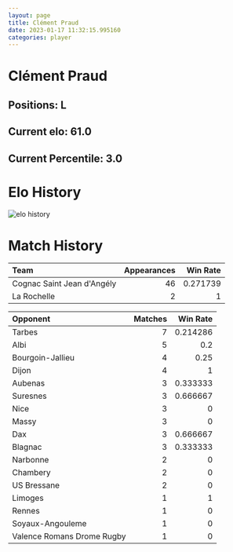 ```yaml
---  
layout: page  
title: Clément Praud  
date: 2023-01-17 11:32:15.995160  
categories: player  
---
```

# Clément Praud

## Positions: L

## Current elo: 61.0

## Current Percentile: 3.0

# Elo History


![elo history](history_ClémentPraud.png)
# Match History


| Team                       |   Appearances |   Win Rate |
|:---------------------------|--------------:|-----------:|
| Cognac Saint Jean d'Angély |            46 |   0.271739 |
| La Rochelle                |             2 |   1        |

| Opponent                   |   Matches |   Win Rate |
|:---------------------------|----------:|-----------:|
| Tarbes                     |         7 |   0.214286 |
| Albi                       |         5 |   0.2      |
| Bourgoin-Jallieu           |         4 |   0.25     |
| Dijon                      |         4 |   1        |
| Aubenas                    |         3 |   0.333333 |
| Suresnes                   |         3 |   0.666667 |
| Nice                       |         3 |   0        |
| Massy                      |         3 |   0        |
| Dax                        |         3 |   0.666667 |
| Blagnac                    |         3 |   0.333333 |
| Narbonne                   |         2 |   0        |
| Chambery                   |         2 |   0        |
| US Bressane                |         2 |   0        |
| Limoges                    |         1 |   1        |
| Rennes                     |         1 |   0        |
| Soyaux-Angouleme           |         1 |   0        |
| Valence Romans Drome Rugby |         1 |   0        |